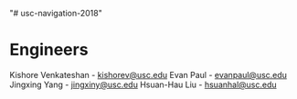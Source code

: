 "# usc-navigation-2018" 

# Engineers

Kishore Venkateshan - kishorev@usc.edu
Evan Paul - evanpaul@usc.edu
Jingxing Yang - jingxiny@usc.edu
Hsuan-Hau Liu - hsuanhal@usc.edu
